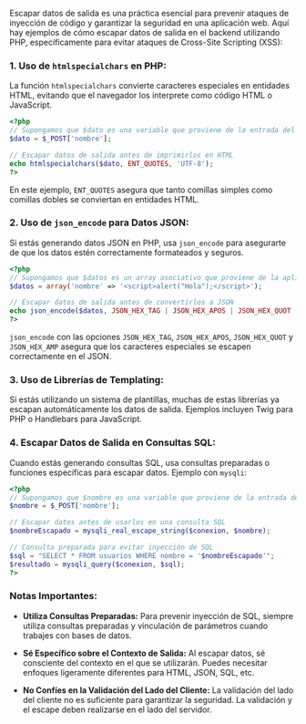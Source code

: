 Escapar datos de salida es una práctica esencial para prevenir ataques de inyección de código y garantizar la seguridad en una aplicación web. Aquí hay ejemplos de cómo escapar datos de salida en el backend utilizando PHP, específicamente para evitar ataques de Cross-Site Scripting (XSS):

### 1. **Uso de `htmlspecialchars` en PHP:**

La función `htmlspecialchars` convierte caracteres especiales en entidades HTML, evitando que el navegador los interprete como código HTML o JavaScript.

```php
<?php
// Supongamos que $dato es una variable que proviene de la entrada del usuario
$dato = $_POST['nombre'];

// Escapar datos de salida antes de imprimirlos en HTML
echo htmlspecialchars($dato, ENT_QUOTES, 'UTF-8');
?>
```

En este ejemplo, `ENT_QUOTES` asegura que tanto comillas simples como comillas dobles se conviertan en entidades HTML.

### 2. **Uso de `json_encode` para Datos JSON:**

Si estás generando datos JSON en PHP, usa `json_encode` para asegurarte de que los datos estén correctamente formateados y seguros.

```php
<?php
// Supongamos que $datos es un array asociativo que proviene de la aplicación
$datos = array('nombre' => '<script>alert("Hola");</script>');

// Escapar datos de salida antes de convertirlos a JSON
echo json_encode($datos, JSON_HEX_TAG | JSON_HEX_APOS | JSON_HEX_QUOT | JSON_HEX_AMP);
?>
```

`json_encode` con las opciones `JSON_HEX_TAG`, `JSON_HEX_APOS`, `JSON_HEX_QUOT` y `JSON_HEX_AMP` asegura que los caracteres especiales se escapen correctamente en el JSON.

### 3. **Uso de Librerías de Templating:**

Si estás utilizando un sistema de plantillas, muchas de estas librerías ya escapan automáticamente los datos de salida. Ejemplos incluyen Twig para PHP o Handlebars para JavaScript.

### 4. **Escapar Datos de Salida en Consultas SQL:**

Cuando estás generando consultas SQL, usa consultas preparadas o funciones específicas para escapar datos. Ejemplo con `mysqli`:

```php
<?php
// Supongamos que $nombre es una variable que proviene de la entrada del usuario
$nombre = $_POST['nombre'];

// Escapar datos antes de usarlos en una consulta SQL
$nombreEscapado = mysqli_real_escape_string($conexion, $nombre);

// Consulta preparada para evitar inyección de SQL
$sql = "SELECT * FROM usuarios WHERE nombre = '$nombreEscapado'";
$resultado = mysqli_query($conexion, $sql);
?>
```

### Notas Importantes:

- **Utiliza Consultas Preparadas:** Para prevenir inyección de SQL, siempre utiliza consultas preparadas y vinculación de parámetros cuando trabajes con bases de datos.

- **Sé Específico sobre el Contexto de Salida:** Al escapar datos, sé consciente del contexto en el que se utilizarán. Puedes necesitar enfoques ligeramente diferentes para HTML, JSON, SQL, etc.

- **No Confíes en la Validación del Lado del Cliente:** La validación del lado del cliente no es suficiente para garantizar la seguridad. La validación y el escape deben realizarse en el lado del servidor.